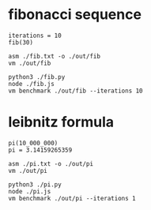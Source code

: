 # fibonacci sequence

```
iterations = 10
fib(30)
```

```
asm ./fib.txt -o ./out/fib
vm ./out/fib

python3 ./fib.py
node ./fib.js
vm benchmark ./out/fib --iterations 10
```

# leibnitz formula

```
pi(10_000_000)
pi = 3.14159265359
```
```
asm ./pi.txt -o ./out/pi
vm ./out/pi

python3 ./pi.py
node ./pi.js
vm benchmark ./out/pi --iterations 1
```
